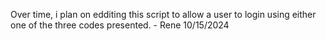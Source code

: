 
<p> Over time, i plan on edditing this script to allow a user to login using either one of the three codes presented. - Rene 10/15/2024</p>
